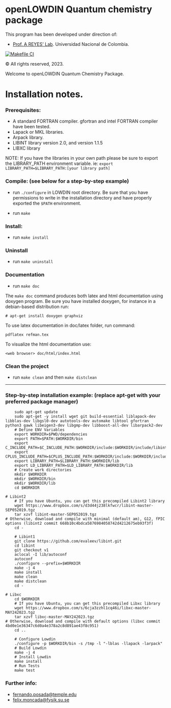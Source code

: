 # openLOWDIN Quantum chemistry package #

This program has been developed under direction of:

* [Prof. A REYES' Lab](http://www.qcc.unal.edu.co). Universidad Nacional de Colombia.

[![Makefile CI](https://github.com/efposadac/openLOWDIN/actions/workflows/makefile.yml/badge.svg)](https://github.com/efposadac/openLOWDIN/actions/workflows/makefile.yml)

© All rights reserved, 2023.

Welcome to openLOWDIN Quantum Chemistry Package.

Installation notes.
=============

### Prerequisites: ###

* A standard FORTRAN compiler. gfortran and intel FORTRAN compiler have been tested.
* Lapack or MKL libraries.
* Arpack library.
* LIBINT library version 2.0, and version 1.1.5
* LIBXC library

NOTE: If you have the libraries in your own path please be sure to export the LIBRARY_PATH environment variable. ie:
`export LIBRARY_PATH=$LIBRARY_PATH:[your library path]`

### Compile: (see below for a step-by-step example) ###

* run `./configure` in LOWDIN root directory. Be sure that you have permissions to write in the installation directory and have properly exported the `$PATH` environment.

* run `make`

### Install: ###

* run `make install`

### Uninstall ###

* run `make uninstall`

### Documentation ###

* run `make doc`

The `make doc` command produces both latex and html documentation using doxygen program. Be sure you have installed doxygen, for instance in a debian-based distribution run:

`# apt-get install doxygen graphviz`

To use latex documentation in doc/latex folder, run command:

`pdflatex refman.tex`

To visualize the html documentation use:

`<web browser> doc/html/index.html`

### Clean the project ###

* run `make clean` and then `make distclean`

---

### Step-by-step  installation example: (replace apt-get with your preferred package manager) ###

        sudo apt-get update
        sudo apt-get -y install wget git build-essential liblapack-dev libblas-dev libgsl0-dev autotools-dev automake libtool gfortran python3 gawk libeigen3-dev libgmp-dev libboost-all-dev libarpack2-dev
        # Define ENV Variables
        export WORKDIR=$PWD/dependencies
        export PATH=$PATH:$WORKDIR/bin
        export C_INCLUDE_PATH=$C_INCLUDE_PATH:$WORKDIR/include:$WORKDIR/include/libint2:/usr/include/eigen3
        export CPLUS_INCLUDE_PATH=$CPLUS_INCLUDE_PATH:$WORKDIR/include:$WORKDIR/include/libint2:/usr/include/eigen3
        export LIBRARY_PATH=$LIBRARY_PATH:$WORKDIR/lib
        export LD_LIBRARY_PATH=$LD_LIBRARY_PATH:$WORKDIR/lib
        # Create work directories
        mkdir $WORKDIR
        mkdir $WORKDIR/bin
        mkdir $WORKDIR/lib
        cd $WORKDIR

	# Libint2
        # If you have Ubuntu, you can get this precompiled Libint2 library
        wget https://www.dropbox.com/s/d3d44j238lkfwcr/libint-master-SEP052019.tgz
        tar xzvf libint-master-SEP052019.tgz
	# Otherwise, download and compile with minimal (default am), G12, fPIC options (libint2 commit 668b10c4bdca5876984058742d4212675eb93f3f)
        cd -
	
        # Libint1
        git clone https://github.com/evaleev/libint.git
        cd libint
        git checkout v1
        aclocal -I lib/autoconf
        autoconf
        ./configure --prefix=$WORKDIR
        make -j 4
        make install
        make clean
        make distclean
        cd -

	# Libxc
        cd $WORKDIR        
        # If you have Ubuntu, you can get this precompiled Libxc library
        wget https://www.dropbox.com/s/6cja3zzhl1cq46i/libxc-master-MAY242023.tgz
        tar xzvf libxc-master-MAY242023.tgz
	# Otherwise, download and compile with default options (libxc commit 4bd0e1e36347c6d0a4e378a2c8d891ae43f8c951)
        cd ..
	
        # Configure Lowdin
        ./configure -p $WORKDIR/bin -s /tmp -l "-lblas -llapack -larpack"
        # Build Lowdin
        make -j 4
        # Install Lowdin
        make install
        # Run Tests
        make test

### Further info: ###

* fernando.posada@temple.edu
* felix.moncada@fysik.su.se
